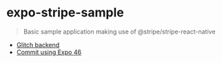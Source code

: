 # expo-stripe-sample

> Basic sample application making use of @stripe/stripe-react-native

- [Glitch backend](https://glitch.com/edit/#!/abstracted-temporal-muenster)
- [Commit using Expo 46](https://github.com/dominik-stripe/expo-stripe-sample/tree/7fb582215ae55da5657d4549c3ac3a31ec83cf24)
